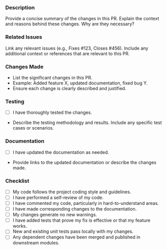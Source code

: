 ### Description
Provide a concise summary of the changes in this PR. Explain the context and reasons behind these changes. Why are they necessary?

### Related Issues
Link any relevant issues (e.g., Fixes #123, Closes #456). Include any additional context or references that are relevant to this PR.

### Changes Made
- List the significant changes in this PR.
- Example: Added feature X, updated documentation, fixed bug Y.
- Ensure each change is clearly described and justified.

### Testing
- [ ] I have thoroughly tested the changes.
- Describe the testing methodology and results. Include any specific test cases or scenarios.

### Documentation
- [ ] I have updated the documentation as needed.
- Provide links to the updated documentation or describe the changes made.

### Checklist
- [ ] My code follows the project coding style and guidelines.
- [ ] I have performed a self-review of my code.
- [ ] I have commented my code, particularly in hard-to-understand areas.
- [ ] I have made corresponding changes to the documentation.
- [ ] My changes generate no new warnings.
- [ ] I have added tests that prove my fix is effective or that my feature works.
- [ ] New and existing unit tests pass locally with my changes.
- [ ] Any dependent changes have been merged and published in downstream modules.
